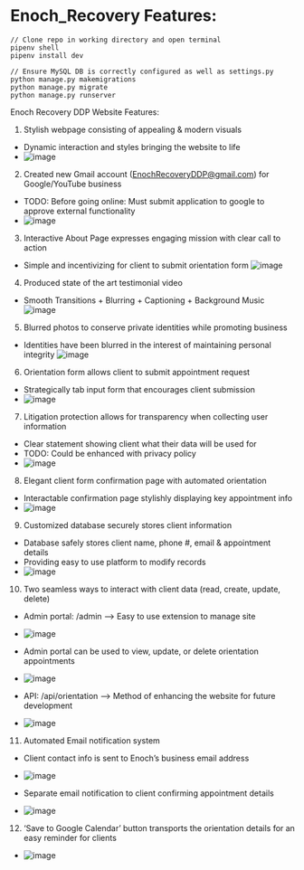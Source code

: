 # Enoch_Recovery Features:
```
// Clone repo in working directory and open terminal
pipenv shell
pipenv install dev

// Ensure MySQL DB is correctly configured as well as settings.py 
python manage.py makemigrations
python manage.py migrate
python manage.py runserver
```

Enoch Recovery DDP Website Features:
1. Stylish webpage consisting of appealing & modern visuals
- Dynamic interaction and styles bringing the website to life
- ![image](https://github.com/CruzPy/Enoch_Recovery/assets/18451622/f2cd5ba6-a4b3-47e8-a281-4b059440cda9)

2. Created new Gmail account (EnochRecoveryDDP@gmail.com) for Google/YouTube business
- TODO: Before going online: Must submit application to google to approve external functionality
- ![image](https://github.com/CruzPy/Enoch_Recovery/assets/18451622/1b98aba1-b8db-40c1-b86e-1a508ba2e0f7)

3. Interactive About Page expresses engaging mission with clear call to action
- Simple and incentivizing for client to submit orientation form
 ![image](https://github.com/CruzPy/Enoch_Recovery/assets/18451622/91f79769-8e40-46c7-a681-3832674157ed)

4. Produced state of the art testimonial video
- Smooth Transitions + Blurring + Captioning + Background Music
 ![image](https://github.com/CruzPy/Enoch_Recovery/assets/18451622/49fd055c-2573-4723-ae33-5efa533489d1)

5. Blurred photos to conserve private identities while promoting business 
- Identities have been blurred in the interest of maintaining personal integrity
 ![image](https://github.com/CruzPy/Enoch_Recovery/assets/18451622/c32d53e2-8fd2-4014-aadf-db23a9d7832d)

6. Orientation form allows client to submit appointment request
- Strategically tab input form that encourages client submission
- ![image](https://github.com/CruzPy/Enoch_Recovery/assets/18451622/d24464bb-1e43-4fab-a236-acaa841f4b93)


7. Litigation protection allows for transparency when collecting user information
- Clear statement showing client what their data will be used for
- TODO: Could be enhanced with privacy policy
- ![image](https://github.com/CruzPy/Enoch_Recovery/assets/18451622/66782c23-c1d2-4c4d-8219-b8e8eb6222fb)

8. Elegant client form confirmation page with automated orientation 
- Interactable confirmation page stylishly displaying key appointment info
- ![image](https://github.com/CruzPy/Enoch_Recovery/assets/18451622/db2a00b3-08a5-42ec-9add-b4d825b5b6ff)

9. Customized database securely stores client information 
- Database safely stores client name, phone #, email & appointment details
- Providing easy to use platform to modify records
- ![image](https://github.com/CruzPy/Enoch_Recovery/assets/18451622/a034b7e9-098e-4737-8eff-c1590d9f2d6a)

10. Two seamless ways to interact with client data (read, create, update, delete)
- Admin portal: /admin --> Easy to use extension to manage site
- ![image](https://github.com/CruzPy/Enoch_Recovery/assets/18451622/4acda341-130f-474e-8621-5efaf58f0a58)

-	Admin portal can be used to view, update, or delete orientation appointments
-	![image](https://github.com/CruzPy/Enoch_Recovery/assets/18451622/43dcbf47-9c99-4ac6-9501-93cb93fe39f1)

- API: /api/orientation --> Method of enhancing the website for future development
- ![image](https://github.com/CruzPy/Enoch_Recovery/assets/18451622/693ddf6b-94d2-486a-ae2a-7970bab21009)

11. Automated Email notification system
- Client contact info is sent to Enoch’s business email address
- ![image](https://github.com/CruzPy/Enoch_Recovery/assets/18451622/14ff69aa-4de7-4f3d-a294-e7836c8655eb)

- Separate email notification to client confirming appointment details
- ![image](https://github.com/CruzPy/Enoch_Recovery/assets/18451622/44f54bc9-90d7-43a1-87c1-94c36ad8124e)

12. ‘Save to Google Calendar’ button transports the orientation details for an easy reminder for clients
- ![image](https://github.com/CruzPy/Enoch_Recovery/assets/18451622/9adfa488-2459-4bfc-b71e-3c12c45d6579)
